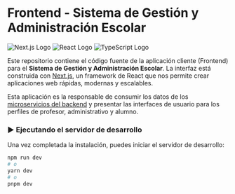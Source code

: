 # Frontend - Sistema de Gestión y Administración Escolar

![Next.js Logo](https://img.shields.io/badge/Next.js-000000?style=for-the-badge&logo=nextdotjs&logoColor=white) ![React Logo](https://img.shields.io/badge/React-20232A?style=for-the-badge&logo=react&logoColor=61DAFB) ![TypeScript Logo](https://img.shields.io/badge/TypeScript-3178C6?style=for-the-badge&logo=typescript&logoColor=white)

Este repositorio contiene el código fuente de la aplicación cliente (Frontend) para el **Sistema de Gestión y Administración Escolar**. La interfaz está construida con [Next.js](https://nextjs.org), un framework de React que nos permite crear aplicaciones web rápidas, modernas y escalables.

Esta aplicación es la responsable de consumir los datos de los [microservicios del backend](#) y presentar las interfaces de usuario para los perfiles de profesor, administrativo y alumno.

### ▶️ Ejecutando el servidor de desarrollo

Una vez completada la instalación, puedes iniciar el servidor de desarrollo:

```bash
npm run dev
# o
yarn dev
# o
pnpm dev
